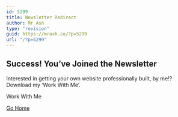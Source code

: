 ```yaml
---
id: 5299
title: Newsletter Redirect
author: Mr Ash
type: "revision"
guid: https://mrash.co/?p=5299
url: "/?p=5299"
---
```


## **Success!** You’ve Joined the Newsletter

Interested in getting your own website professionally built, by me!? Download my ‘Work With Me’.

 <a role="button">  
 Work With Me  
 </a>

[Go Home](https://mrash.co/)